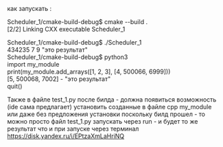 как запускать :  

Scheduler_1/cmake-build-debug$ cmake --build .  
[2/2] Linking CXX executable Scheduler_1


Scheduler_1/cmake-build-debug$ ./Scheduler_1  
434235 7 9  "это результат"  
Scheduler_1/cmake-build-debug$ python3  
import my_module  
print(my_module.add_arrays([1, 2, 3], [4, 500066, 6999]))  
[5, 500068, 7002] - "это результат"  
quit()  
  
Также в файле test_1.py после билда - должна появиться возможность (ide сама предлагает) установить созданные в файле cpp my_module или даже без предложения установки
поскольку билд прошел - то можно просто файл test_1.py запускать через run - и будет то же результат  что и при запуске через терминал 
https://disk.yandex.ru/i/EPtzaXmLaHriNQ

